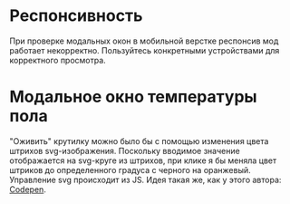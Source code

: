 # Респонсивность
При проверке модальных окон в мобильной верстке респонсив мод работает некорректно. 
Пользуйтесь конкретными устройствами для корректного просмотра.

# Модальное окно температуры пола
"Оживить" крутилку можно было бы с помощью изменения цвета штрихов svg-изображения.
Поскольку вводимое значение отображается на svg-круге из штрихов, при клике я бы меняла цвет штриков до определенного градуса с черного на оранжевый.
Управление svg происходит из JS. 
Идея такая же, как у этого автора: [Codepen](https://codepen.io/enxaneta/pen/EVYRJJ).
